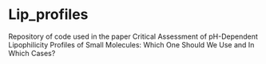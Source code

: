 # Lip_profiles
Repository of code used in the paper Critical Assessment of pH-Dependent Lipophilicity Profiles of Small Molecules: Which One Should We Use and In Which Cases?
